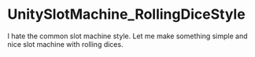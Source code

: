 # UnitySlotMachine_RollingDiceStyle
 I hate the common slot machine style. Let me make something simple and nice slot machine with rolling dices.
